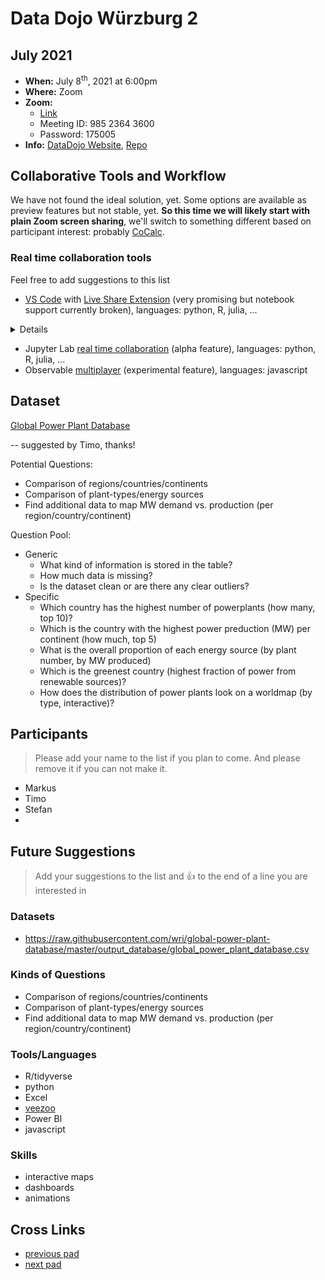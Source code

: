 # Data Dojo Würzburg 2

## July 2021
 - **When:** July 8<sup>th</sup>, 2021 at 6:00pm
 - **Where:** Zoom
 - **Zoom:** 
    - [Link](https://uni-wuerzburg.zoom.us/j/98523643600?pwd=eE9iZE95blRQNCtIcTBkcnYxak1RZz09)
    - Meeting ID: 985 2364 3600
    - Password: 175005
 - **Info:** [DataDojo Website](https://ddojo.github.io/), [Repo](https://github.com/ddojo/ddojo.github.io)

## Collaborative Tools and Workflow

We have not found the ideal solution, yet. Some options are available as preview features but not stable, yet. **So this time we will likely start with plain Zoom screen sharing**, we'll switch to something different based on participant interest: probably [CoCalc](https://cocalc.com).

### Real time collaboration tools

Feel free to add suggestions to this list

- [VS Code](https://code.visualstudio.com/) with [Live Share Extension](https://marketplace.visualstudio.com/items?itemName=MS-vsliveshare.vsliveshare) (very promising but notebook support currently broken), languages: python, R, julia, ...
<details>
Unfortunately, notebook support with VS Code Live Share is an experimental feature which is currently broken (but expected to be fixed soon): https://docs.microsoft.com/en-us/visualstudio/liveshare/reference/notebooks and https://github.com/MicrosoftDocs/live-share/issues/4291. Update: on June 22, this issue was anounced as fixed. Unfortunately there is a new (unrelated) issue that prevents notebook output from being shown for guests: https://github.com/MicrosoftDocs/live-share/issues/4342. This issue is being worked on...

Once this is available, it seams to be the ideal solution especially as it has a unified interface independent of the language (python/julia/R/...)

<!-- :warning: It would be helpful if you could install [VS Code](https://code.visualstudio.com/) with [Live Share Extension](https://marketplace.visualstudio.com/items?itemName=MS-vsliveshare.vsliveshare) before hand. -->

> If notebook support is fixed the [VS Code Insiders](https://code.visualstudio.com/insiders/) version would be required as long as it is experimental. This can be installed alongside regular VS Code without problems.
</details>


- Jupyter Lab [real time collaboration](https://github.com/jupyterlab/jupyterlab/pull/10118) (alpha feature), languages: python, R, julia, ...
- Observable [multiplayer](https://observablehq.com/@observablehq/introducing-observable-collaboration) (experimental feature), languages: javascript

## Dataset

[Global Power Plant Database](https://github.com/wri/global-power-plant-database/)

-- suggested by Timo, thanks!


Potential Questions:
- Comparison of regions/countries/continents
- Comparison of plant-types/energy sources
- Find additional data to map MW demand vs. production (per region/country/continent)

Question Pool:
- Generic
    - What kind of information is stored in the table?
    - How much data is missing?
    - Is the dataset clean or are there any clear outliers?
- Specific
    - Which country has the highest number of powerplants (how many, top 10)?
    - Which is the country with the highest power preduction (MW) per continent (how much, top 5)
    - What is the overall proportion of each energy source (by plant number, by MW produced)
    - Which is the greenest country (highest fraction of power from renewable sources)?
    - How does the distribution of power plants look on a worldmap (by type, interactive)?

## Participants
> Please add your name to the list if you plan to come. And please remove it if you can not make it.
 - Markus
 - Timo
 - Stefan
 -

## Future Suggestions
> Add your suggestions to the list and :+1: to the end of a line you are interested in

### Datasets
- https://raw.githubusercontent.com/wri/global-power-plant-database/master/output_database/global_power_plant_database.csv

### Kinds of Questions
- Comparison of regions/countries/continents
- Comparison of plant-types/energy sources
- Find additional data to map MW demand vs. production (per region/country/continent)

### Tools/Languages
- R/tidyverse
- python
- Excel
- [veezoo](https://www.veezoo.com/)
- Power BI
- javascript

### Skills
- interactive maps
- dashboards
- animations


## Cross Links
 - [previous pad](https://ddojo.github.io/pad_archive/01_datadojo)
 - [next pad](https://ddojo.github.io/pad_archive/03_datadojo)
